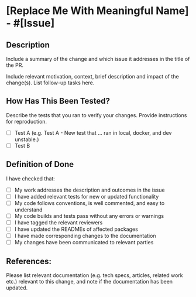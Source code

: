 # [Replace Me With Meaningful Name] - #[Issue]

## Description

Include a summary of the change and which issue it addresses in the title of the PR. 

Include relevant motivation, context, brief description and impact of the change(s). List follow-up tasks here.

## How Has This Been Tested?

Describe the tests that you ran to verify your changes. Provide instructions for reproduction.

- [ ] Test A (e.g. Test A - New test that ... ran in local, docker, and dev unstable.)
- [ ] Test B

## Definition of Done

I have checked that:

- [ ] My work addresses the description and outcomes in the issue
- [ ] I have added relevant tests for new or updated functionality
- [ ] My code follows conventions, is well commented, and easy to understand
- [ ] My code builds and tests pass without any errors or warnings
- [ ] I have tagged the relevant reviewers
- [ ] I have updated the READMEs of affected packages
- [ ] I have made corresponding changes to the documentation
- [ ] My changes have been communicated to relevant parties

## References:

Please list relevant documentation (e.g. tech specs, articles, related work etc.) relevant to this change, and note if the documentation has been updated.
